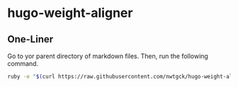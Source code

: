 # hugo-weight-aligner

## One-Liner

Go to yor parent directory of markdown files. Then, run the following command.

```bash
ruby -e "$(curl https://raw.githubusercontent.com/nwtgck/hugo-weight-aligner/develop/main.rb?token=AKbVOQFza8kZZHw4OPStSctMA8ZOi10tks5bp6KAwA%3D%3D)"
```
